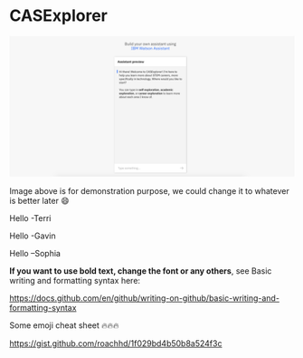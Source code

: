 # CASExplorer 

![GitHub Logo](/CASExplorer.png) 

Image above is for demonstration purpose, we could change it to whatever is better later :smile:

Hello -Terri

Hello -Gavin

Hello –Sophia


**If you want to use bold text, change the font or any others**, see Basic writing and formatting syntax here:

https://docs.github.com/en/github/writing-on-github/basic-writing-and-formatting-syntax

Some emoji cheat sheet :fire::fire::fire:

https://gist.github.com/roachhd/1f029bd4b50b8a524f3c

